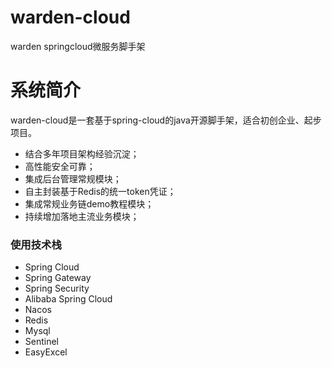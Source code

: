 # warden-cloud
warden springcloud微服务脚手架

# 系统简介
warden-cloud是一套基于spring-cloud的java开源脚手架，适合初创企业、起步项目。
* 结合多年项目架构经验沉淀；
* 高性能安全可靠；
* 集成后台管理常规模块；
* 自主封装基于Redis的统一token凭证；
* 集成常规业务链demo教程模块；
* 持续增加落地主流业务模块；

### 使用技术栈
* Spring Cloud
* Spring Gateway
* Spring Security
* Alibaba Spring Cloud
* Nacos
* Redis
* Mysql
* Sentinel
* EasyExcel
